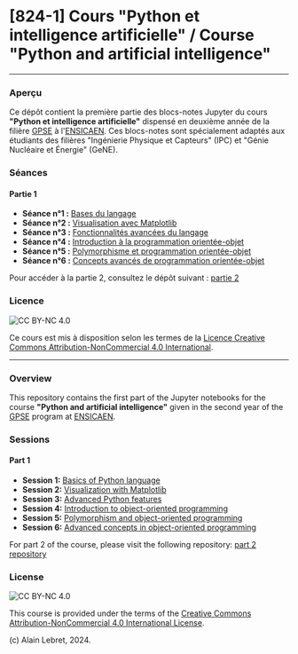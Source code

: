 # [824-1] Cours "Python et intelligence artificielle" / Course "Python and artificial intelligence"

---

### Aperçu

Ce dépôt contient la première partie des blocs-notes Jupyter du cours **"Python et intelligence artificielle"** dispensé en deuxième année de la filière [GPSE](https://www.ensicaen.fr/formation/diplomes-dingenieurs/formation-statut-etudiant/genie-physique-et-systemes-embarques/) à l'[ENSICAEN](https://www.ensicaen.fr). Ces blocs-notes sont spécialement adaptés aux étudiants des filières "Ingénierie Physique et Capteurs" (IPC) et "Génie Nucléaire et Énergie" (GeNE).

### Séances

#### Partie 1

- **Séance n°1 :** [Bases du langage](./seance_01.ipynb)
- **Séance n°2 :** [Visualisation avec Matplotlib](./seance_02.ipynb)
- **Séance n°3 :** [Fonctionnalités avancées du langage](./seance_03.ipynb)
- **Séance n°4 :** [Introduction à la programmation orientée-objet](./seance_04.ipynb)
- **Séance n°5 :** [Polymorphisme et programmation orientée-objet](./seance_05.ipynb)
- **Séance n°6 :** [Concepts avancés de programmation orientée-objet](./seance_06.ipynb)

Pour accéder à la partie 2, consultez le dépôt suivant : [partie 2](https://github.com/alainlebret/python-et-ia-2)

### Licence

![CC BY-NC 4.0](https://img.shields.io/badge/License-CC%20BY--NC%204.0-lightgrey.svg)

Ce cours est mis à disposition selon les termes de la [Licence Creative Commons Attribution-NonCommercial 4.0 International](https://creativecommons.org/licenses/by-nc/4.0/).

---

### Overview

This repository contains the first part of the Jupyter notebooks for the course **"Python and artificial intelligence"** given in the second year of the [GPSE](https://www.ensicaen.fr/formation/diplomes-dingenieurs/formation-statut-etudiant/genie-physique-et-systemes-embarques/) program at [ENSICAEN](https://www.ensicaen.fr).

### Sessions

#### Part 1

- **Session 1:** [Basics of Python language](./seance_01.ipynb)
- **Session 2:** [Visualization with Matplotlib](./seance_02.ipynb)
- **Session 3:** [Advanced Python features](./seance_03.ipynb)
- **Session 4:** [Introduction to object-oriented programming](./seance_04.ipynb)
- **Session 5:** [Polymorphism and object-oriented programming](./seance_05.ipynb)
- **Session 6:** [Advanced concepts in object-oriented programming](./seance_06.ipynb)

For part 2 of the course, please visit the following repository: [part 2 repository](https://github.com/alainlebret/python-et-ia-2)

### License

![CC BY-NC 4.0](https://img.shields.io/badge/License-CC%20BY--NC%204.0-lightgrey.svg)

This course is provided under the terms of the [Creative Commons Attribution-NonCommercial 4.0 International License](https://creativecommons.org/licenses/by-nc/4.0/).

(c) Alain Lebret, 2024.
